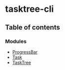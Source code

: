 # tasktree-cli

## Table of contents

### Modules

- [ProgressBar](modules/progressbar.md)
- [Task](modules/task.md)
- [TaskTree](modules/tasktree.md)
